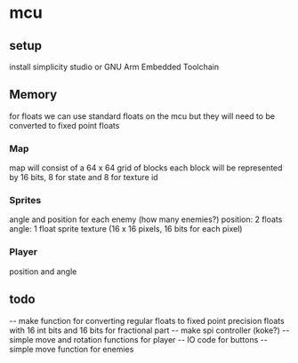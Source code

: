 # mcu

## setup
install simplicity studio or GNU Arm Embedded Toolchain

## Memory
for floats we can use standard floats on the mcu but they will need to be converted to fixed point floats

### Map
map will consist of a 64 x 64 grid of blocks
each block will be represented by 16 bits, 8 for state and 8 for texture id

### Sprites
angle and position for each enemy (how many enemies?)
position: 2 floats
angle: 1 float
sprite texture (16 x 16 pixels, 16 bits for each pixel)

### Player
position and angle 

## todo
-- make function for converting regular floats to fixed point precision floats with 16 int bits and 16 bits for fractional part
-- make spi controller (koke?)
-- simple move and rotation functions for player
-- IO code for buttons
-- simple move function for enemies
